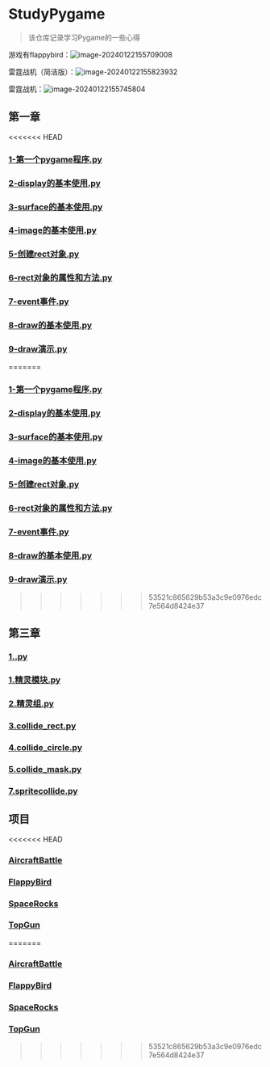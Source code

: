 # StudyPygame
> 该仓库记录学习Pygame的一些心得

游戏有flappybird：![image-20240122155709008](README.assets/image-20240122155709008.png)

雷霆战机（简洁版）：![image-20240122155823932](README.assets/image-20240122155823932.png)

雷霆战机：![image-20240122155745804](README.assets/image-20240122155745804.png)

## 第一章
<<<<<<< HEAD
### [1-第一个pygame程序.py](第一章代码/1-第一个pygame程序.py)
### [2-display的基本使用.py](第一章代码/2-display的基本使用.py)
### [3-surface的基本使用.py](第一章代码/3-surface的基本使用.py)
### [4-image的基本使用.py](第一章代码/4-image的基本使用.py)
### [5-创建rect对象.py](第一章代码/5-创建rect对象.py)
### [6-rect对象的属性和方法.py](第一章代码/6-rect对象的属性和方法.py)
### [7-event事件.py](第一章代码/7-event事件.py)
### [8-draw的基本使用.py](第一章代码/8-draw的基本使用.py)
### [9-draw演示.py](第一章代码/9-draw演示.py)
=======
### [1-第一个pygame程序.py](第一章代码/1-第一个pygame程序.py)
### [2-display的基本使用.py](第一章代码/2-display的基本使用.py)
### [3-surface的基本使用.py](第一章代码/3-surface的基本使用.py)
### [4-image的基本使用.py](第一章代码/4-image的基本使用.py)
### [5-创建rect对象.py](第一章代码/5-创建rect对象.py)
### [6-rect对象的属性和方法.py](第一章代码/6-rect对象的属性和方法.py)
### [7-event事件.py](第一章代码/7-event事件.py)
### [8-draw的基本使用.py](第一章代码/8-draw的基本使用.py)
### [9-draw演示.py](第一章代码/9-draw演示.py)
>>>>>>> 53521c865629b53a3c9e0976edc7e564d8424e37
## 第三章
### [1..py](第三章代码/1..py)
### [1.精灵模块.py](第三章代码/1.精灵模块.py)
### [2.精灵组.py](第三章代码/2.精灵组.py)
### [3.collide_rect.py](第三章代码/3.collide_rect.py)
### [4.collide_circle.py](第三章代码/4.collide_circle.py)
### [5.collide_mask.py](第三章代码/5.collide_mask.py)
### [7.spritecollide.py](第三章代码/7.spritecollide.py])
## 项目
<<<<<<< HEAD
### [AircraftBattle](项目实战代码/AircraftBattle/main.py)
### [FlappyBird](项目实战代码/FlappyBird/main.py)
### [SpaceRocks](项目实战代码/SpaceRocks/main.py)
### [TopGun](项目实战代码/TopGun/main.py)
=======
### [AircraftBattle](项目实战代码/AircraftBattle/main.py)
### [FlappyBird](项目实战代码/FlappyBird/main.py)
### [SpaceRocks](项目实战代码/SpaceRocks/main.py)
### [TopGun](项目实战代码/TopGun/main.py)
>>>>>>> 53521c865629b53a3c9e0976edc7e564d8424e37
